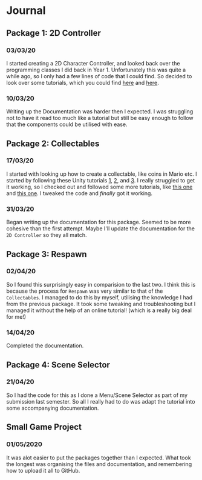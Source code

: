 # Journal

## Package 1: 2D Controller

### 03/03/20
I started creating a 2D Character Controller, and looked back over the programming classes I did back in Year 1. Unfortunately this was quite a while ago, so I only had a few lines of code that I could find. 
So decided to look over some tutorials, which you could find [here](https://www.youtube.com/watch?v=lkz29pKkZu0&list=PLl3CdNrMyGa8OllUg3RHFTITBjyd4oG9i&index=20&t=0s) and [here](https://www.youtube.com/watch?v=JQvicrPb3ok&list=PLpj8TZGNIBNy51EtRuyix-NYGmcfkNAuH&index=6).

### 10/03/20
Writing up the Documentation was harder then I expected. I was struggling not to have it read too much like a tutorial but still be easy enough to follow that the components could be utilised with ease.

## Package 2: Collectables

### 17/03/20

I started with looking up how to create a collectable, like coins in Mario etc. I started by following these Unity tutorials [1](https://www.youtube.com/watch?v=BpgG7nBQxFc), [2](https://www.youtube.com/watch?v=XRYoEMqK_Fo), and [3](https://www.youtube.com/watch?v=38i4JQguH9s).
I really struggled to get it working, so I checked out and followed some more tutorials, like [this one](https://www.youtube.com/watch?v=0tUIReIlbjI&list=PLl3CdNrMyGa8OllUg3RHFTITBjyd4oG9i&index=19&t=156s) and [this one](https://www.youtube.com/watch?v=1PXumKWrxpw&list=PLpj8TZGNIBNy51EtRuyix-NYGmcfkNAuH&index=20).
I tweaked the code and _finally_ got it working.

### 31/03/20
Began writing up the documentation for this package. Seemed to be more cohesive than the first attempt. Maybe I'll update the documentation for the `2D Controller` so they all match.

## Package 3: Respawn

### 02/04/20
So I found this surprisingly easy in comparision to the last two. I think this is because the process for `Respawn` was very similar to that of the `Collectables`.
I managed to do this by myself, utilising the knowledge I had from the previous package.
It took some tweaking and troubleshooting but I managed it without the help of an online tutorial! (which is a really big deal for me!)

### 14/04/20
Completed the documentation.

## Package 4: Scene Selector

### 21/04/20
So I had the code for this as I done a Menu/Scene Selector as part of my submission last semester. So all I really had to do was adapt the tutorial into some accompanying documentation.

## Small Game Project

### 01/05/2020
It was alot easier to put the packages together than I expected. What took the longest was organising the files and documentation, and remembering how to upload it all to GitHub.

